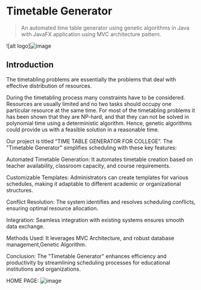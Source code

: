 
# Timetable Generator

> An automated time table generator using genetic algorithms in Java with JavaFX application using MVC architecture pattern.

![alt logo]![image](https://github.com/HK0369/Timetable-Generator-master/assets/154605397/1452507e-77e2-4cc0-acea-7558a6d45d93)

## Introduction
The timetabling problems are essentially the problems that deal with effective distribution of resources. 

During the timetabling process many constraints have to be considered. Resources are usually limited and no two tasks should occupy one particular resource at the same time. For most of the timetabling problems it has been shown that they are NP-hard, and that they can not be solved in polynomial time using a deterministic algorithm. Hence, genetic algorithms could provide us with a feasible solution in a reasonable time.

Our project is titled “TIME TABLE GENERATOR FOR COLLEGE”. The "Timetable Generator" simplifies scheduling with these key features:

Automated Timetable Generation: It automates timetable creation based on teacher availability, classroom capacity, and course requirements.

Customizable Templates: Administrators can create templates for various schedules, making it adaptable to different academic or organizational structures.

Conflict Resolution: The system identifies and resolves scheduling conflicts, ensuring optimal resource allocation.

Integration: Seamless integration with existing systems ensures smooth data exchange.

Methods Used: It leverages MVC Architecture, and robust database management,Genetic Algorithm.

Conclusion: The "Timetable Generator" enhances efficiency and productivity by streamlining scheduling processes for educational institutions and organizations.

HOME PAGE: ![image](https://github.com/HK0369/Timetable-Generator-master/assets/154605397/4332003e-ee46-4f99-853c-39dca9beb428)




